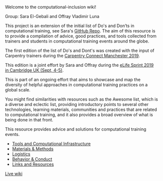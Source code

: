 Welcome to the computational-inclusion wiki!

Group: Sara El-Gebali and Offray Vladimir Luna

This project is an extension of the initial list of Do's and Don’ts in computational training, see Sara's [GitHub Repo](https://github.com/selgebali/CCMcr19_dos). The aim of this resource is to provide a compilation of advice, good practices, and tools collected from trainers and students in computational training events around the globe. 

The first edition of the list of Do's and Dont's was created with the input of Carpentry trainers during the [Carpentry Connect Manchester 2019](https://software.ac.uk/ccmcr19). 

This edition is a joint effort by Sara and Offray during the [eLife Sprint 2019 in Cambridge UK (Sept, 4-5)](https://sprint.elifesciences.org/).

This is part of an ongoing effort that aims to showcase and map the diversity of helpful approaches in computational training practices on a global scale.

You might find similarities with resources such as the Awesome list, which is a diverse and eclectic list, providing introductory points to several other technologies, learning materials, communities and practices that are related to computational training, and it also provides a broad overview of what is being done in that front.

This resource provides advice and solutions for computational training events.

  - [Tools and Computational Infrastructure](https://github.com/selgebali/computational-inclusion/wiki/Tools-and-computational-infrastructure)
  - [Materials & Methods](https://github.com/selgebali/computational-inclusion/wiki/Materials-and-Methods)
  - [Logistics](https://github.com/selgebali/computational-inclusion/wiki/logistics)
  - [Behavior & Conduct](https://github.com/selgebali/computational-inclusion/wiki/Behaviour-and-Conduct)
  - [Links and Resources](https://github.com/selgebali/computational-inclusion/wiki/Links-and-Resources)

[Live wiki](https://docutopia.tupale.co/eLifeSprint19:teaching#)